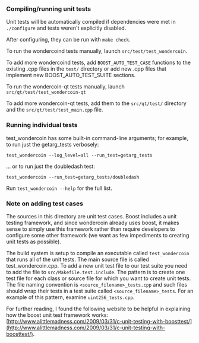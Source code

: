 ### Compiling/running unit tests

Unit tests will be automatically compiled if dependencies were met in `./configure`
and tests weren't explicitly disabled.

After configuring, they can be run with `make check`.

To run the wondercoind tests manually, launch `src/test/test_wondercoin`.

To add more wondercoind tests, add `BOOST_AUTO_TEST_CASE` functions to the existing
.cpp files in the `test/` directory or add new .cpp files that
implement new BOOST_AUTO_TEST_SUITE sections.

To run the wondercoin-qt tests manually, launch `src/qt/test/test_wondercoin-qt`

To add more wondercoin-qt tests, add them to the `src/qt/test/` directory and
the `src/qt/test/test_main.cpp` file.

### Running individual tests

test_wondercoin has some built-in command-line arguments; for
example, to run just the getarg_tests verbosely:

    test_wondercoin --log_level=all --run_test=getarg_tests

... or to run just the doubledash test:

    test_wondercoin --run_test=getarg_tests/doubledash

Run `test_wondercoin --help` for the full list.

### Note on adding test cases

The sources in this directory are unit test cases.  Boost includes a
unit testing framework, and since wondercoin already uses boost, it makes
sense to simply use this framework rather than require developers to
configure some other framework (we want as few impediments to creating
unit tests as possible).

The build system is setup to compile an executable called `test_wondercoin`
that runs all of the unit tests.  The main source file is called
test_wondercoin.cpp. To add a new unit test file to our test suite you need 
to add the file to `src/Makefile.test.include`. The pattern is to create 
one test file for each class or source file for which you want to create 
unit tests.  The file naming convention is `<source_filename>_tests.cpp` 
and such files should wrap their tests in a test suite 
called `<source_filename>_tests`. For an example of this pattern, 
examine `uint256_tests.cpp`.

For further reading, I found the following website to be helpful in
explaining how the boost unit test framework works:
[http://www.alittlemadness.com/2009/03/31/c-unit-testing-with-boosttest/](http://www.alittlemadness.com/2009/03/31/c-unit-testing-with-boosttest/).
